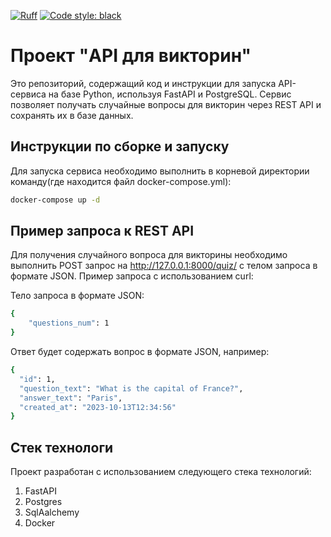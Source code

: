 [![Ruff](https://img.shields.io/endpoint?url=https://raw.githubusercontent.com/astral-sh/ruff/main/assets/badge/v2.json)](https://github.com/astral-sh/ruff)
[![Code style: black](https://img.shields.io/badge/code%20style-black-000000.svg)](https://github.com/psf/black)

# Проект "API для викторин"

Это репозиторий, содержащий код и инструкции для запуска API-сервиса на базе Python, используя FastAPI и PostgreSQL. Сервис позволяет получать случайные вопросы для викторин через REST API и сохранять их в базе данных.

## Инструкции по сборке и запуску

Для запуска сервиса необходимо выполнить в корневой директории команду(где находится файл docker-compose.yml):

```bash
docker-compose up -d
```


## Пример запроса к REST API
Для получения случайного вопроса для викторины необходимо выполнить POST запрос на http://127.0.0.1:8000/quiz/ с телом запроса в формате JSON. Пример запроса с использованием curl:

Тело запроса в формате JSON:
```bash
{
    "questions_num": 1
}
```

Ответ будет содержать вопрос в формате JSON, например:
```bash
{
  "id": 1,
  "question_text": "What is the capital of France?",
  "answer_text": "Paris",
  "created_at": "2023-10-13T12:34:56"
}
```

## Стек технологи

Проект разработан с использованием следующего стека технологий:

1. FastAPI
2. Postgres
3. SqlAalchemy
4. Docker
